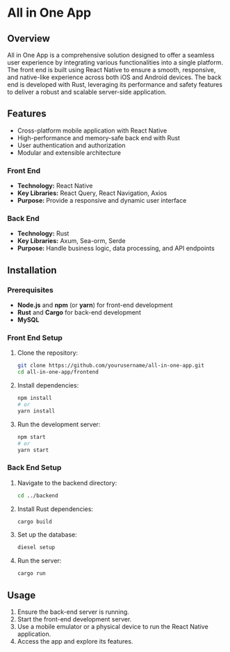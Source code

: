 # All in One App

## Overview
All in One App is a comprehensive solution designed to offer a seamless user experience by integrating various functionalities into a single platform. The front end is built using React Native to ensure a smooth, responsive, and native-like experience across both iOS and Android devices. The back end is developed with Rust, leveraging its performance and safety features to deliver a robust and scalable server-side application.


## Features
- Cross-platform mobile application with React Native
- High-performance and memory-safe back end with Rust
- User authentication and authorization
- Modular and extensible architecture


### Front End
- **Technology:** React Native
- **Key Libraries:** React Query, React Navigation, Axios
- **Purpose:** Provide a responsive and dynamic user interface

### Back End
- **Technology:** Rust
- **Key Libraries:** Axum, Sea-orm, Serde
- **Purpose:** Handle business logic, data processing, and API endpoints

## Installation

### Prerequisites
- **Node.js** and **npm** (or **yarn**) for front-end development
- **Rust** and **Cargo** for back-end development
- **MySQL**

### Front End Setup
1. Clone the repository:
    ```sh
    git clone https://github.com/yourusername/all-in-one-app.git
    cd all-in-one-app/frontend
    ```

2. Install dependencies:
    ```sh
    npm install
    # or
    yarn install
    ```

3. Run the development server:
    ```sh
    npm start
    # or
    yarn start
    ```

### Back End Setup
1. Navigate to the backend directory:
    ```sh
    cd ../backend
    ```

2. Install Rust dependencies:
    ```sh
    cargo build
    ```

3. Set up the database:
    ```sh
    diesel setup
    ```

4. Run the server:
    ```sh
    cargo run
    ```

## Usage
1. Ensure the back-end server is running.
2. Start the front-end development server.
3. Use a mobile emulator or a physical device to run the React Native application.
4. Access the app and explore its features.
